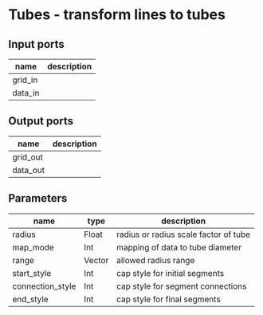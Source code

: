 [headline]:<>
Tubes - transform lines to tubes
================================
[headline]:<>
[inputPorts]:<>
Input ports
-----------
|name|description|
|-|-|
|grid_in||
|data_in||


[inputPorts]:<>
[outputPorts]:<>
Output ports
------------
|name|description|
|-|-|
|grid_out||
|data_out||


[outputPorts]:<>
[parameters]:<>
Parameters
----------
|name|type|description|
|-|-|-|
|radius|Float|radius or radius scale factor of tube|
|map_mode|Int|mapping of data to tube diameter|
|range|Vector|allowed radius range|
|start_style|Int|cap style for initial segments|
|connection_style|Int|cap style for segment connections|
|end_style|Int|cap style for final segments|

[parameters]:<>
>
